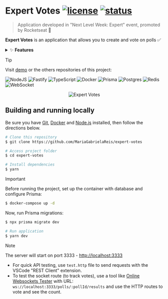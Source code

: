 # Expert Votes [![license](https://img.shields.io/badge/LICENCE-MIT-blue)]() [![status](https://img.shields.io/badge/STATUS-DONE-brightgreen)]()

> Application developed in "Next Level Week: Expert" event, promoted by Rocketseat 🚀 <br>

**Expert Votes** is an application that allows you to create and vote on polls ✅

<details>
  <summary>✨ <b>Features</b> </summary>

- [x] Create a poll (with N options)
- [x] Get poll details
- [x] Vote
- [x] Track votes in real time
</details>

> [!TIP]
> Visit [demo]() or the others repositories of this project:

![NodeJS](https://img.shields.io/badge/node.js-6DA55F?style=for-the-badge&logo=node.js&logoColor=white) ![Fastify](https://img.shields.io/badge/fastify-%23000000.svg?style=for-the-badge&logo=fastify&logoColor=white) ![TypeScript](https://img.shields.io/badge/typescript-%23007ACC.svg?style=for-the-badge&logo=typescript&logoColor=white)  ![Docker](https://img.shields.io/badge/docker-%230db7ed.svg?style=for-the-badge&logo=docker&logoColor=white) ![Prisma](https://img.shields.io/badge/Prisma-3982CE?style=for-the-badge&logo=Prisma&logoColor=white) ![Postgres](https://img.shields.io/badge/postgres-%23316192.svg?style=for-the-badge&logo=postgresql&logoColor=white) ![Redis](https://img.shields.io/badge/redis-%23DD0031.svg?style=for-the-badge&logo=redis&logoColor=white) ![WebSocket](https://img.shields.io/badge/WebSocket-gray?style=for-the-badge&logo=socket.io&badgeColor=010101)

<div align="center">
  <img alt="Expert Votes" src="https://github.com/MariaGabrielaReis/expert-votes/assets/69374340/9818ab5d-b34b-479c-9eca-c6518afe4f8e" />
</div>


## Building and running locally

Be sure you have [Git](https://git-scm.com/downloads), [Docker](https://www.docker.com/) and [Node.js](https://nodejs.org/) installed, then follow the directions below.

```bash
# Clone this repository
$ git clone https://github.com/MariaGabrielaReis/expert-votes

# Access project folder
$ cd expert-votes

# Install dependencies
$ yarn
```

> [!IMPORTANT]
> Before running the project, set up the container with database and configure Prisma:
>
> ```bash
> $ docker-compose up -d
> ```
>
> Now, run Prisma migrations:
>
> ```bash
> $ npx prisma migrate dev
> ```

```bash
# Run application
$ yarn dev
```

> [!NOTE]
> The server will start on port 3333 - <http://localhost:3333>
>
> - For quick API testing, use `test.http` file to send requests with the VSCode "REST Client" extension.
> - To test the socket route (to track votes), use a tool like [Online Websockets Tester](https://piehost.com/websocket-tester) with URL: `ws://localhost:3333/polls/:pollId/results` and use the HTTP routes to vote and see the count. 
